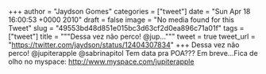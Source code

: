 
+++
author = "Jaydson Gomes"
categories = ["tweet"]
date = "Sun Apr 18 16:00:53 +0000 2010"
draft = false
image = "No media found for this Tweet"
slug = "49553bd48d851e015bc3d63cf2d0ea896c71a01f"
tags = ["tweet"]
title = """Dessa vez não perco! @jup..."""
tweet = true
tweet_url = "https://twitter.com/jaydson/status/12404307834"
+++
Dessa vez não perco! @jupiterapple @sabrinapitol Tem data pra POA??? Em breve...Fica de olho no myspace: http://www.myspace.com/jupiterapple
